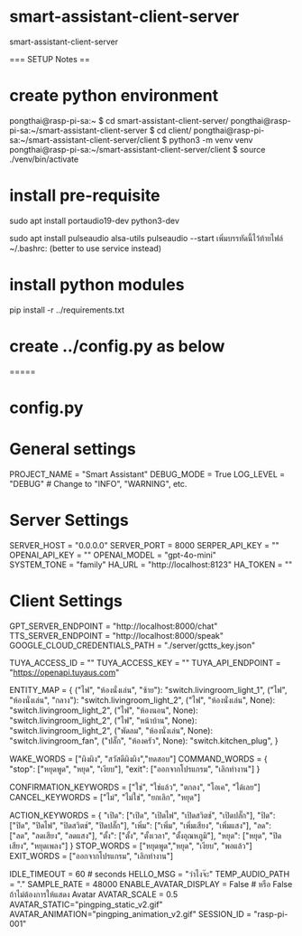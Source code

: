 # smart-assistant-client-server
smart-assistant-client-server

=== SETUP Notes ==

# create python environment
pongthai@rasp-pi-sa:~ $ cd smart-assistant-client-server/
pongthai@rasp-pi-sa:~/smart-assistant-client-server $ cd client/
pongthai@rasp-pi-sa:~/smart-assistant-client-server/client $ python3 -m venv venv
pongthai@rasp-pi-sa:~/smart-assistant-client-server/client $ source ./venv/bin/activate

# install pre-requisite
sudo apt install portaudio19-dev python3-dev

sudo apt install pulseaudio alsa-utils
pulseaudio --start
เพิ่มบรรทัดนี้ไว้ท้ายไฟล์ ~/.bashrc: (better to use service instead)

# install python modules
pip install -r ../requirements.txt

# create ../config.py as below

=====

# config.py

# General settings
PROJECT_NAME = "Smart Assistant"
DEBUG_MODE = True
LOG_LEVEL = "DEBUG" # Change to "INFO", "WARNING", etc.

# Server Settings
SERVER_HOST = "0.0.0.0"
SERVER_PORT = 8000
SERPER_API_KEY = ""  
OPENAI_API_KEY = ""
OPENAI_MODEL = "gpt-4o-mini"    
SYSTEM_TONE = "family"
HA_URL = "http://localhost:8123"
HA_TOKEN = ""


# Client Settings
GPT_SERVER_ENDPOINT = "http://localhost:8000/chat"
TTS_SERVER_ENDPOINT = "http://localhost:8000/speak"
GOOGLE_CLOUD_CREDENTIALS_PATH = "./server/gctts_key.json"

TUYA_ACCESS_ID = ""
TUYA_ACCESS_KEY = ""
TUYA_API_ENDPOINT = "https://openapi.tuyaus.com"

ENTITY_MAP = { ("ไฟ", "ห้องนั่งเล่น", "ซ้าย"): "switch.livingroom_light_1", ("ไฟ", "ห้องนั่งเล่น", "กลาง"): "switch.livingroom_light_2", ("ไฟ", "ห้องนั่งเล่น", None): "switch.livingroom_light_2", ("ไฟ", "ห้องนอน", None): "switch.livingroom_light_2", ("ไฟ", "หน้าบ้าน", None): "switch.livingroom_light_2", ("พัดลม", "ห้องนั่งเล่น", None): "switch.livingroom_fan", ("ปลั๊ก", "ห้องครัว", None): "switch.kitchen_plug", }

WAKE_WORDS = ["ผิงผิง", "สวัสดีผิงผิง","ทดสอบ"] 
COMMAND_WORDS = { "stop": ["หยุดพูด", "หยุด", "เงียบ"], "exit": ["ออกจากโปรแกรม", "เลิกทำงาน"] }

CONFIRMATION_KEYWORDS = ["ใช่", "ใช่แล้ว", "ตกลง", "โอเค", "ได้เลย"] 
CANCEL_KEYWORDS = ["ไม่", "ไม่ใช่", "ยกเลิก", "หยุด"]

ACTION_KEYWORDS = { "เปิด": ["เปิด", "เปิดไฟ", "เปิดสวิตช์", "เปิดปลั๊ก"], "ปิด": ["ปิด", "ปิดไฟ", "ปิดสวิตช์", "ปิดปลั๊ก"], "เพิ่ม": ["เพิ่ม", "เพิ่มเสียง", "เพิ่มแสง"], "ลด": ["ลด", "ลดเสียง", "ลดแสง"], "ตั้ง": ["ตั้ง", "ตั้งเวลา", "ตั้งอุณหภูมิ"], "หยุด": ["หยุด", "ปิดเสียง", "หยุดเพลง"] } 
STOP_WORDS = ["หยุดพูด","หยุด", "เงียบ", "พอแล้ว"] 
EXIT_WORDS = ["ออกจากโปรแกรม", "เลิกทำงาน"]

IDLE_TIMEOUT = 60  # seconds
HELLO_MSG = "ว่าไงจ๊ะ"
TEMP_AUDIO_PATH = "."
SAMPLE_RATE = 48000
ENABLE_AVATAR_DISPLAY = False  # หรือ False ถ้าไม่ต้องการให้แสดง Avatar
AVATAR_SCALE = 0.5
AVATAR_STATIC="pingping_static_v2.gif"
AVATAR_ANIMATION="pingping_animation_v2.gif"
SESSION_ID = "rasp-pi-001"   

 